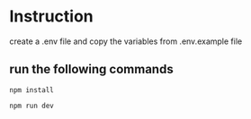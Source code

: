 # Instruction

create a .env file and copy the variables from .env.example file

## run the following commands

`npm install`

`npm run dev`
